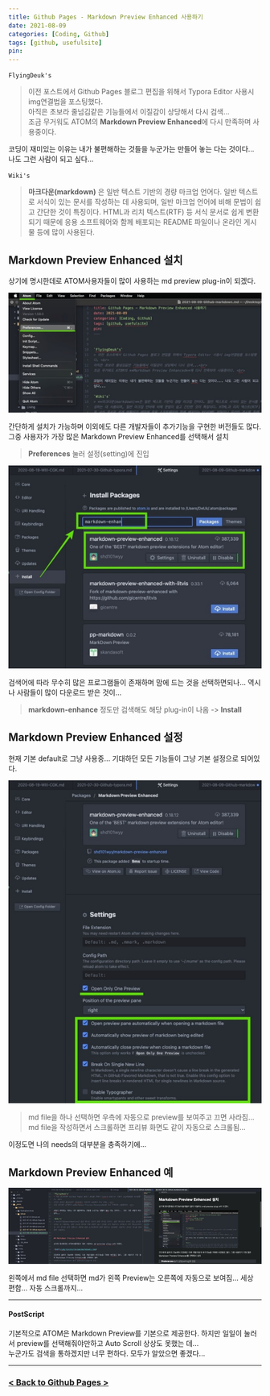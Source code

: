```yaml
---
title: Github Pages - Markdown Preview Enhanced 사용하기
date: 2021-08-09
categories: [Coding, Github]
tags: [github, usefulsite]
pin:
---
```



`FlyingDeuk's`
> 이전 포스트에서 Github Pages 블로그 편집을 위해서 Typora Editor 사용시 img연결법을 포스팅했다. <br>
아직은 초보라 줄넘김같은 기능들에서 이질감이 상당해서 다시 검색...<br>
조금 무거워도 ATOM의 **Markdown Preview Enhanced**에 다시 만족하며 사용중이다. <br>

코딩이 재미있는 이유는 내가 불편해하는 것들을 누군가는 만들어 놓는 다는 것이다... 나도 그런 사람이 되고 싶다...

`Wiki's`
> **마크다운(markdown)** 은 일반 텍스트 기반의 경량 마크업 언어다. 일반 텍스트로 서식이 있는 문서를 작성하는 데 사용되며, 일반 마크업 언어에 비해 문법이 쉽고 간단한 것이 특징이다. HTML과 리치 텍스트(RTF) 등 서식 문서로 쉽게 변환되기 때문에 응용 소프트웨어와 함께 배포되는 README 파일이나 온라인 게시물 등에 많이 사용된다.


## Markdown Preview Enhanced 설치

상기에 명시한데로 ATOM사용자들이 많이 사용하는 md preview plug-in이 되겠다.

![md](/img/living/review/markdown1.jpg)

간단하게 설치가 가능하며 이외에도 다른 개발자들이 추가기능을 구현한 버전들도 많다. 그중 사용자가 가장 많은 Markdown Preview Enhanced를 선택해서 설치
>**Preferences** 눌러 설정(setting)에 진입

![md](/img/living/review/markdown2.jpg)

검색어에 따라 무수히 많은 프로그램들이 존재하며 맘에 드는 것을 선택하면되나... 역시나 사람들이 많이 다운로드 받은 것이...
>**markdown-enhance** 정도만 검색해도 해당 plug-in이 나옴 -> **Install**

## Markdown Preview Enhanced 설정

현재 기본 default로 그냥 사용중... 기대하던 모든 기능들이 그냥 기본 설정으로 되어있다.

![md](/img/living/review/markdown3.jpg)
>md file을 하나 선택하면 우측에 자동으로 preview를 보여주고 끄면 사라짐...<br>
md file을 작성하면서 스크롤하면 프리뷰 화면도 같이 자동으로 스크롤됨...<br>

이정도면 나의 needs의 대부분을 충족하기에...

## Markdown Preview Enhanced 예

![md](/img/living/review/markdown4.jpg)

왼쪽에서 md file 선택하면 md가 왼쪽 Preview는 오른쪽에 자동으로 보여짐... 세상 편함... 자동 스크롤까지...

------

#### PostScript
기본적으로 ATOM은 Markdown Preview를 기본으로 제공한다. 하지만 일일이 눌러서 preview를 선택해줘야만하고 Auto Scroll 상상도 못했는 데... <br>
누군가도 검색을 통하겠지만 너무 편하다. 모두가 알았으면 좋겠다...

-----------

### [< Back to Github Pages >](/posts/Github-Page/)